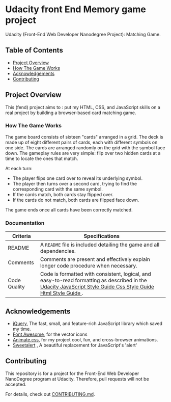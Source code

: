 # Udacity front End Memory game project

Udacity (Front-End Web Developer Nanodegree Project): Matching Game.

## Table of Contents

* [Project Overview](#project-overview)
* [How The Game Works ](#How-the-game-works)
* [Acknowledgements](#acknowledgements)
* [Contributing](#contributing)

## Project Overview

This (fend) project aims to :
put my HTML, CSS, and JavaScript skills on a real project
by building a browser-based card matching game.

### How The Game Works

The game board consists of sixteen "cards" arranged in a grid. The deck is made up of eight different pairs of cards, each with different symbols on one side. The cards are arranged randomly on the grid with the symbol face down. The gameplay rules are very simple: flip over two hidden cards at a time to locate the ones that match.

At each turn:
-   The player flips one card over to reveal its underlying symbol.
-   The player then turns over a second card, trying to find the corresponding card with the same symbol.
-   If the cards match, both cards stay flipped over.
-   If the cards do not match, both cards are flipped face down.

The game ends once all cards have been correctly matched.


### Documentation

| Criteria              | Specifications    |
| --------------------- | ----------------- |
| README                | A `README` file is included detailing the game and all dependencies. |
| Comments              | Comments are present and effectively explain longer code procedure when necessary. |
| Code Quality          | Code is formatted with consistent, logical, and easy-to-read formatting as described in the [Udacity JavaScript Style Guide ](http://udacity.github.io/frontend-nanodegree-styleguide/javascript.html) [ Css Style Guide ](http://udacity.github.io/frontend-nanodegree-styleguide/css.html)[Html Style Guide ](http://udacity.github.io/frontend-nanodegree-styleguide/index.html). |

## Acknowledgements

-   [jQuery](https://jquery.com), The fast, small, and feature-rich JavaScript library which saved my time.
-   [Font Awesome](https://fontawesome.com/), for the vector icons
-   [Animate.css](https://github.com/daneden/animate.css), for my project cool, fun, and cross-browser animations.
- [Sweetalert](https://sweetalert.js.org/guides/) , A beautiful replacement for JavaScript's 'alert'

## Contributing

This repository is for a project for the Front-End Web Developer NanoDegree program at Udacity. Therefore, pull requests will not be accepted.

For details, check out [CONTRIBUTING.md](CONTRIBUTING.md).
